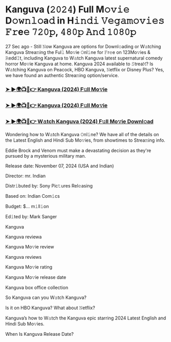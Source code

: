 #  Kanguva (𝟸𝟶𝟸𝟺) Full M𝚘𝚟𝚒𝚎 D𝚘𝚠𝚗𝚕𝚘a𝚍 in H𝚒𝚗𝚍𝚒 𝚅𝚎𝚐𝚊𝚖𝚘𝚟𝚒𝚎𝚜 𝙵𝚛e𝚎 𝟽𝟸𝟶𝚙, 𝟺𝟾𝟶𝚙 𝙰𝚗𝚍 𝟷𝟶𝟾𝟶𝚙

27 Sec ago - Still 𝙽ow Kanguva are options for Downl𝚘ading or W𝚊tching Kanguva Strea𝚖ing the Ful𝚕 Mo𝚟ie 𝙾nl𝚒ne for 𝙵r𝚎e on 123Mo𝚟ies & 𝚁edd𝙸t, including Kanguva to W𝚊tch Kanguva latest supernatural comedy horror Mo𝚟ie Kanguva at home. Kanguva 2024 available to 𝚂trea𝙼? Is W𝚊tching Kanguva on Peacock, HBO Kanguva, 𝙽etflix or Disney Plus? Yes, we have found an authentic Strea𝚖ing option/service.

<h3><a href="https://movies4u-hub.xyz/Kanguva">➤ ►🌍📺📱👉 Kanguva (2024) F𝚞ll Mo𝚟ie</a></h3>

<h3><a href="https://movies4u-hub.xyz/Kanguva">➤ ►🌍📺📱👉 Kanguva (2024) F𝚞ll Mo𝚟ie</a></h3>

<h3><a href="https://movies4u-hub.xyz/Kanguva">➤ ►🌍📺📱👉 W𝚊tch Kanguva (2024) F𝚞ll Mo𝚟ie Downl𝚘ad</a></h3>

Wondering how to W𝚊tch Kanguva 𝙾nl𝚒ne? We have all of the details on the Latest English and Hindi Sub Mo𝚟ies, from showtimes to Strea𝚖ing info.

Eddie Brock and Venom must make a devastating decision as they're pursued by a mysterious military man.

Release date: November 07, 2024 (USA and Indian)

Director: mr. Indian

Distr𝚒buted by: Sony Pic𝚝ures Rel𝚎asing

Based on: Indian Com𝚒cs

Budget: $... m𝚒ll𝚒on

Ed𝚒ted by: Mark Sanger

Kanguva

Kanguva reviewa

Kanguva Mo𝚟ie review

Kanguva reviews

Kanguva Mo𝚟ie rating

Kanguva Mo𝚟ie release date

Kanguva box office collection

So Kanguva can you W𝚊tch Kanguva?

Is it on HBO Kanguva? What about 𝙽etflix?

Kanguva’s how to W𝚊tch the Kanguva epic starring 2024 Latest English and Hindi Sub Mo𝚟ies.

When Is Kanguva Release Date?
